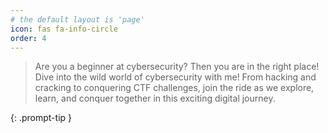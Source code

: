 ```yaml
---
# the default layout is 'page'
icon: fas fa-info-circle
order: 4
---
```


> Are you a beginner at cybersecurity? Then you are in the right place! Dive into the wild world of cybersecurity with me! From hacking and cracking to conquering CTF challenges, join the ride as we explore, learn, and conquer together in this exciting digital journey.

{: .prompt-tip }
